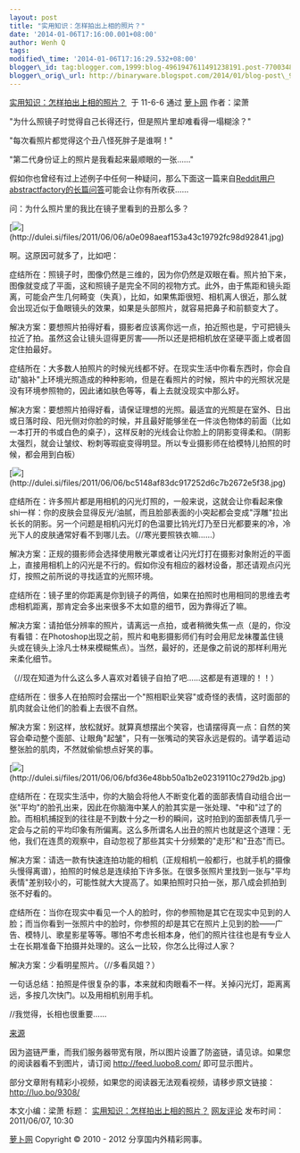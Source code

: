 ```yaml
--- 
layout: post 
title: "实用知识：怎样拍出上相的照片？" 
date: '2014-01-06T17:16:00.001+08:00' 
author: Wenh Q
tags:
modified\_time: '2014-01-06T17:16:29.532+08:00' 
blogger\_id: tag:blogger.com,1999:blog-4961947611491238191.post-7700348928617761977
blogger\_orig\_url: http://binaryware.blogspot.com/2014/01/blog-post\_9153.html
---
```

[实用知识：怎样拍出上相的照片？](http://luo.bo/9308/)  于 11-6-6 通过
[萝卜网](http://luo.bo/) 作者：梁萧



"为什么照镜子时觉得自己长得还行，但是照片里却难看得一塌糊涂？"



"每次看照片都觉得这个丑八怪死胖子是谁啊！"



"第二代身份证上的照片是我看起来最顺眼的一张……"



假如你也曾经有过上述例子中任何一种疑问，那么下面这一篇来自[Reddit用户abstractfactory的长篇问答](http://www.reddit.com/r/pics/comments/hqgbr/how_i_look/c1xjlez)可能会让你有所收获……



问：为什么照片里的我比在镜子里看到的丑那么多？



[![](https://images-blogger-opensocial.googleusercontent.com/gadgets/proxy?url=http%3A%2F%2Fdulei.si%2Ffiles%2F2011%2F06%2F06%2Fa0e098aeaf153a43c19792fc98d92841.jpg&container=blogger&gadget=a&rewriteMime=image%2F*)](http://dulei.si/files/2011/06/06/a0e098aeaf153a43c19792fc98d92841.jpg)



啊。这原因可就多了，比如吧：



症结所在：照镜子时，图像仍然是三维的，因为你仍然是双眼在看。照片拍下来，图像就变成了平面，这和照镜子是完全不同的视物方式。此外，由于焦距和镜头距离，可能会产生几何畸变（失真），比如，如果焦距很短、相机离人很近，那么就会出现近似于鱼眼镜头的效果，如果是头部照片，就容易把鼻子和前额变大了。



解决方案：要想照片拍得好看，摄影者应该离你远一点，拍近照也是，宁可把镜头拉近了拍。虽然这会让镜头逗得更厉害——所以还是把相机放在坚硬平面上或者固定住拍最好。



症结所在：大多数人拍照片的时候光线都不好。在现实生活中你看东西时，你会自动"脑补"上环境光照造成的种种影响，但是在看照片的时候，照片中的光照状况是没有环境参照物的，因此诸如肤色等等，看上去就没现实中那么好。



解决方案：要想照片拍得好看，请保证理想的光照。最适宜的光照是在室外、日出或日落时段、阳光侧对你脸的时候，并且最好能够坐在一件淡色物体的前面（比如一本打开的书或白色的桌子），这样反射的光线会让你脸上的阴影变得柔和。（阴影太强烈，就会让皱纹、粉刺等瑕疵变得明显。所以专业摄影师在给模特儿拍照的时候，都会用到白板）



[![](https://images-blogger-opensocial.googleusercontent.com/gadgets/proxy?url=http%3A%2F%2Fdulei.si%2Ffiles%2F2011%2F06%2F06%2Fbc5148af83dc917252d6c7b2672e5f38.jpg&container=blogger&gadget=a&rewriteMime=image%2F*)](http://dulei.si/files/2011/06/06/bc5148af83dc917252d6c7b2672e5f38.jpg)



症结所在：许多照片都是用相机的闪光灯照的，一般来说，这就会让你看起来像shi一样：你的皮肤会显得反光/油腻，而且脸部表面的小突起都会变成"浮雕"拉出长长的阴影。另一个问题是相机闪光灯的色温要比钨光灯乃至日光都要来的冷，冷光下人的皮肤通常好看不到哪儿去。（//寒光要照铁衣嘛……）



解决方案：正规的摄影师会选择使用散光罩或者让闪光灯打在摄影对象附近的平面上，直接用相机上的闪光是不行的。假如你没有相应的器材设备，那还请观点闪光灯，按照之前所说的寻找适宜的光照环境。



症结所在：镜子里的你距离是你到镜子的两倍，如果在拍照时也用相同的思维去考虑相机距离，那肯定会多出来很多不太如意的细节，因为靠得近了嘛。



解决方案：请拍低分辨率的照片，请离远一点拍，或者稍微失焦一点（是的，你没有看错：在Photoshop出现之前，照片和电影摄影师们有时会用尼龙袜覆盖住镜头或在镜头上涂凡士林来模糊焦点）。当然，最好的，还是像之前说的那样利用光来柔化细节。



（//现在知道为什么这么多人喜欢对着镜子自拍了吧……这都是有道理的！！）



症结所在：很多人在拍照时会摆出一个"照相职业笑容"或奇怪的表情，这时面部的肌肉就会让他们的脸看上去很不自然。



解决方案：别这样，放松就好。就算真想摆出个笑容，也请摆得真一点：自然的笑容会牵动整个面部、让眼角"起皱"，只有一张嘴动的笑容永远是假的。请学着运动整张脸的肌肉，不然就偷偷想点好笑的事。



[![](https://images-blogger-opensocial.googleusercontent.com/gadgets/proxy?url=http%3A%2F%2Fdulei.si%2Ffiles%2F2011%2F06%2F06%2Fbfd36e48bb50a1b2e02319110c279d2b.jpg&container=blogger&gadget=a&rewriteMime=image%2F*)](http://dulei.si/files/2011/06/06/bfd36e48bb50a1b2e02319110c279d2b.jpg)



症结所在：在现实生活中，你的大脑会将他人不断变化着的面部表情自动组合出一张"平均"的脸孔出来，因此在你脑海中某人的脸其实是一张处理、"中和"过了的脸。而相机捕捉到的往往是不到数十分之一秒的瞬间，这时拍到的面部表情几乎一定会与之前的平均印象有所偏离。这么多所谓名人出丑的照片也就是这个道理：无他，我们在连贯的观察中，自动忽视了那些其实十分频繁的"走形"和"丑态"而已。



解决方案：请选一款有快速连拍功能的相机（正规相机一般都行，也就手机的摄像头慢得离谱），拍照的时候总是连续拍下许多张。在很多张照片里找到一张与"平均表情"差别较小的，可能性就大大提高了。如果拍照时只拍一张，那八成会抓拍到张不好看的。



症结所在：当你在现实中看见一个人的脸时，你的参照物是其它在现实中见到的人脸；而当你看到一张照片中的脸时，你参照的却是其它在照片上见到的脸——广告、模特儿、歌星影星等等。哪怕不考虑长相本身，他们的照片往往也是有专业人士在长期准备下拍摄并处理的。这么一比较，你怎么比得过人家？



解决方案：少看明星照片。（//多看凤姐？）



一句话总结：拍照是件很复杂的事，本来就和肉眼看不一样。关掉闪光灯，距离离远，多按几次快门。以及用相机别用手机。



//我觉得，长相也很重要……



[来源](http://jandan.net/2011/06/06/photo-problems.html)



因为盗链严重，而我们服务器带宽有限，所以图片设置了防盗链，请见谅。如果您的阅读器看不到图片，请订阅
<http://feed.luobo8.com/> 即可显示图片。



部分文章附有精彩小视频，如果您的阅读器无法观看视频，请移步原文链接：
<http://luo.bo/9308/>



本文小编：梁萧 标题：
[实用知识：怎样拍出上相的照片？](http://luo.bo/9308/)
[网友评论](http://luo.bo/9308/#comments) 发布时间：2011/06/07, 10:30



[萝卜网](http://luo.bo/) Copyright © 2010 - 2012 分享国内外精彩网事。
